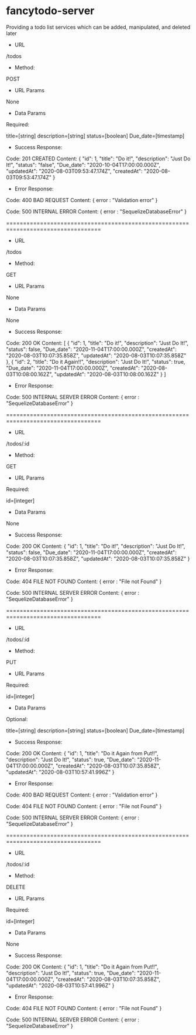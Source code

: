 
# fancytodo-server
Providing a todo list services which can be added, manipulated, and deleted later

* URL

/todos

* Method:

POST

* URL Params

None

* Data Params

Required:

title=[string]
description=[string]
status=[boolean]
Due_date=[timestamp]

* Success Response:

Code: 201 CREATED
Content: {
    "id": 1,
    "title": "Do it!",
    "description": "Just Do It!",
    "status": "false",
    "Due_date": "2020-10-04T17:00:00.000Z",
    "updatedAt": "2020-08-03T09:53:47.174Z",
    "createdAt": "2020-08-03T09:53:47.174Z"
}

* Error Response:

Code: 400 BAD REQUEST
Content: { error : "Validation error" }

Code: 500 INTERNAL ERROR
Content: { error : "SequelizeDatabaseError" }

==================================================================================

* URL

/todos

* Method:

GET

* URL Params

None

* Data Params

None

* Success Response:

Code: 200 OK
Content: [
    {
        "id": 1,
        "title": "Do it!",
        "description": "Just Do It!",
        "status": false,
        "Due_date": "2020-11-04T17:00:00.000Z",
        "createdAt": "2020-08-03T10:07:35.858Z",
        "updatedAt": "2020-08-03T10:07:35.858Z"
    },
    {
        "id": 2,
        "title": "Do it Again!!",
        "description": "Just Do It!",
        "status": true,
        "Due_date": "2020-11-04T17:00:00.000Z",
        "createdAt": "2020-08-03T10:08:00.162Z",
        "updatedAt": "2020-08-03T10:08:00.162Z"
    }
]

* Error Response:

Code: 500 INTERNAL SERVER ERROR
Content: { error : "SequelizeDatabaseError" }

==================================================================================

* URL

/todos/:id

* Method:

GET

* URL Params

Required:

id=[integer]

* Data Params

None

* Success Response:

Code: 200 OK
Content: {
    "id": 1,
    "title": "Do it!",
    "description": "Just Do It!",
    "status": false,
    "Due_date": "2020-11-04T17:00:00.000Z",
    "createdAt": "2020-08-03T10:07:35.858Z",
    "updatedAt": "2020-08-03T10:07:35.858Z"
}

* Error Response:

Code: 404 FILE NOT FOUND
Content: { error : "File not Found" }

Code: 500 INTERNAL SERVER ERROR
Content: { error : "SequelizeDatabaseError" }

==================================================================================

* URL

/todos/:id

* Method:

PUT

* URL Params

Required:

id=[integer]

* Data Params

Optional:

title=[string]
description=[string]
status=[boolean]
Due_date=[timestamp]

* Success Response:

Code: 200 OK
Content: {
    "id": 1,
    "title": "Do it Again from Put!!",
    "description": "Just Do It!",
    "status": true,
    "Due_date": "2020-11-04T17:00:00.000Z",
    "createdAt": "2020-08-03T10:07:35.858Z",
    "updatedAt": "2020-08-03T10:57:41.996Z"
}

* Error Response:

Code: 400 BAD REQUEST
Content: { error : "Validation error" }

Code: 404 FILE NOT FOUND
Content: { error : "File not Found" }

Code: 500 INTERNAL SERVER ERROR
Content: { error : "SequelizeDatabaseError" }

==================================================================================

* URL

/todos/:id

* Method:

DELETE

* URL Params

Required:

id=[integer]

* Data Params

None

* Success Response:

Code: 200 OK
Content: {
    "id": 1,
    "title": "Do it Again from Put!!",
    "description": "Just Do It!",
    "status": true,
    "Due_date": "2020-11-04T17:00:00.000Z",
    "createdAt": "2020-08-03T10:07:35.858Z",
    "updatedAt": "2020-08-03T10:57:41.996Z"
}

* Error Response:

Code: 404 FILE NOT FOUND
Content: { error : "File not Found" }

Code: 500 INTERNAL SERVER ERROR
Content: { error : "SequelizeDatabaseError" }




